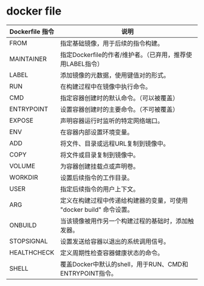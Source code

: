 # docker file

|Dockerfile 指令|说明|
|---|---|
|FROM|指定基础镜像，用于后续的指令构建。|
|MAINTAINER|指定Dockerfile的作者/维护者。（已弃用，推荐使用LABEL指令）|
|LABEL|添加镜像的元数据，使用键值对的形式。|
|RUN|在构建过程中在镜像中执行命令。|
|CMD|指定容器创建时的默认命令。（可以被覆盖）|
|ENTRYPOINT|设置容器创建时的主要命令。（不可被覆盖）|
|EXPOSE|声明容器运行时监听的特定网络端口。|
|ENV|在容器内部设置环境变量。|
|ADD|将文件、目录或远程URL复制到镜像中。|
|COPY|将文件或目录复制到镜像中。|
|VOLUME|为容器创建挂载点或声明卷。|
|WORKDIR|设置后续指令的工作目录。|
|USER|指定后续指令的用户上下文。|
|ARG|定义在构建过程中传递给构建器的变量，可使用 "docker build" 命令设置。|
|ONBUILD|当该镜像被用作另一个构建过程的基础时，添加触发器。|
|STOPSIGNAL|设置发送给容器以退出的系统调用信号。|
|HEALTHCHECK|定义周期性检查容器健康状态的命令。|
|SHELL|覆盖Docker中默认的shell，用于RUN、CMD和ENTRYPOINT指令。|

